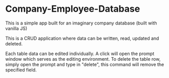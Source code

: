 # Company-Employee-Database
This is a simple app built for an imaginary company database (built with vanilla JS)

This is a CRUD application where data can be written, read, updated and deleted.

Each table data can be edited individually. A click will open the prompt window which serves as the editing environment.
To delete the table row, simply open the prompt and type in "delete", this command will remove the specified field.
